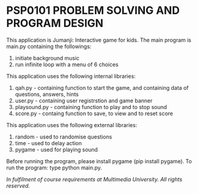 # PSP0101 PROBLEM SOLVING AND PROGRAM DESIGN

This application is Jumanji: Interactive game for kids. The main program is main.py containing the followings:

1. initiate background music
2. run infinite loop with a menu of 6 choices

This application uses the following internal libraries:

1. qah.py - containing function to start the game, and containing data of questions, answers, hints
2. user.py - containing user registrstion and game banner
3. playsound.py - containing function to play and to stop sound
4. score.py - containg function to save, to view and to reset score

This application uses the following external libraries:

1. random - used to randomise questions
2. time - used to delay action
3. pygame - used for playing sound

Before running the program, please install pygame (pip install pygame).
To run the program: type python main.py.

<em>In fulfilment of course requirements at Multimedia University. All rights reserved.</em>
